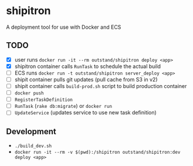 # shipitron
A deployment tool for use with Docker and ECS

## TODO
- [x] user runs `docker run -it --rm outstand/shipitron deploy <app>`
- [x] shipitron container calls `RunTask` to schedule the actual build
- [ ] ECS runs `docker run -t outstand/shipitron server_deploy <app>`
- [ ] shipit container pulls git updates (pull cache from S3 in v2)
- [ ] shipit container calls `build-prod.sh` script to build production container
- [ ] `docker push`
- [ ] `RegisterTaskDefinition`
- [ ] `RunTask` (`rake db:migrate`) or `docker run`
- [ ] `UpdateService` (updates service to use new task definition)

## Development

- `./build_dev.sh`
- `docker run -it --rm -v $(pwd):/shipitron outstand/shipitron:dev deploy <app>`
